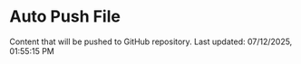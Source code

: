 # Auto Push File

Content that will be pushed to GitHub repository.
Last updated: 07/12/2025, 01:55:15 PM
